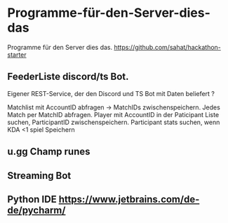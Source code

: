 # Programme-für-den-Server-dies-das
Programme für den Server dies das.
https://github.com/sahat/hackathon-starter
## FeederListe discord/ts Bot.  
Eigener REST-Service, der den Discord und TS Bot mit Daten beliefert ?

Matchlist mit AccountID abfragen -> MatchIDs zwischenspeichern.
Jedes Match per MatchID abfragen. Player mit AccountID in der Paticipant Liste suchen, ParticipantID zwischenspeichern.
Participant stats suchen, wenn KDA <1 spiel Speichern
## u.gg Champ runes  
## Streaming Bot  

## Python IDE https://www.jetbrains.com/de-de/pycharm/

